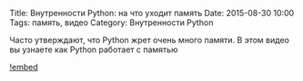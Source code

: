 Title: Внутренности Python: на что уходит память
Date: 2015-08-30 10:00
Tags: память, видео
Category: Внутренности Python

Часто утверждают, что Python жрет очень много памяти. 
В этом видео вы узнаете как Python работает с памятью

[!embed](http://www.youtube.com/watch?v=XwpUQX_8rmY)